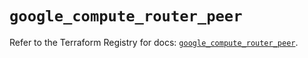 # `google_compute_router_peer`

Refer to the Terraform Registry for docs: [`google_compute_router_peer`](https://registry.terraform.io/providers/hashicorp/google/6.28.0/docs/resources/compute_router_peer).
